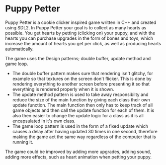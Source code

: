 # Puppy Petter
Puppy Petter is a cookie clicker inspired game written in C++ and created using SDL2. In Puppy Petter your goal is to collect as many hearts as possible. You get hearts by petting (clicking on) your puppy, and with the hearts you can purchase upgrades in the form of bones and toys, which increase the amount of hearts you get per click, as well as producing hearts automatically. 

The game uses the Design patterns; double buffer, update method and game loop.
- The double buffer pattern makes sure that rendering isn't glitchy, for example so that textures on the screen don't flicker. This is done by rendering everything to another screen before presenting it so that everything is rendered properly when it is shown.
- The update method pattern is used to take away responsibilty and reduce the size of the main function by giving each class their own update function. The main function then only has to keep track of all game objects and then call the update function for each of them. It is also then easier to change the update logic for a class as it is all encapsulated in it's own class. 
- The game loop pattern is used in the form of a fixed update which causes a delay after having updated 30 times in one second, therefore making the game act the same way regardless of the computer that is running it. 

The game could be improved by adding more upgrades, adding sound, adding more effects, such as heart animation when petting your puppy. 
